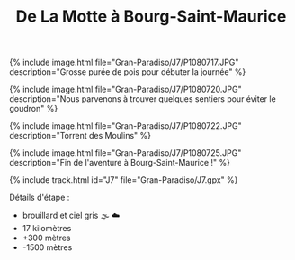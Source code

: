 ﻿---
title: "De La Motte à Bourg-Saint-Maurice"
permalink: /Gran-Paradiso/J7/
sidebar:
  nav: "gran_paradiso"
enable_tracks: true
---

{% include image.html file="Gran-Paradiso/J7/P1080717.JPG" description="Grosse purée de pois pour débuter la journée" %}

{% include image.html file="Gran-Paradiso/J7/P1080720.JPG" description="Nous parvenons à trouver quelques sentiers pour éviter le goudron" %}

{% include image.html file="Gran-Paradiso/J7/P1080722.JPG" description="Torrent des Moulins" %}

{% include image.html file="Gran-Paradiso/J7/P1080725.JPG" description="Fin de l'aventure à Bourg-Saint-Maurice !" %}

{% include track.html id="J7" file="Gran-Paradiso/J7.gpx" %}

Détails d'étape :
* brouillard et ciel gris :fog: :cloud:
* 17 kilomètres
* +300 mètres
* -1500 mètres
